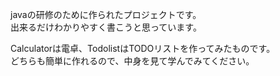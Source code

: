 javaの研修のために作られたプロジェクトです。  
出来るだけわかりやすく書こうと思っています。  

Calculatorは電卓、TodolistはTODOリストを作ってみたものです。  
どちらも簡単に作れるので、中身を見て学んでみてください。  
